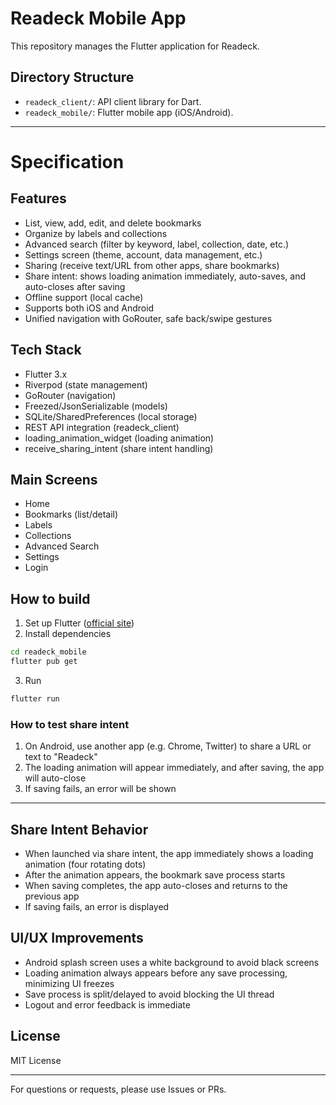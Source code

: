 # Readeck Mobile App

This repository manages the Flutter application for Readeck.

## Directory Structure

- `readeck_client/`: API client library for Dart.
- `readeck_mobile/`: Flutter mobile app (iOS/Android).

---

# Specification

## Features

- List, view, add, edit, and delete bookmarks
- Organize by labels and collections
- Advanced search (filter by keyword, label, collection, date, etc.)
- Settings screen (theme, account, data management, etc.)
- Sharing (receive text/URL from other apps, share bookmarks)
- Share intent: shows loading animation immediately, auto-saves, and auto-closes after saving
- Offline support (local cache)
- Supports both iOS and Android
- Unified navigation with GoRouter, safe back/swipe gestures

## Tech Stack

- Flutter 3.x
- Riverpod (state management)
- GoRouter (navigation)
- Freezed/JsonSerializable (models)
- SQLite/SharedPreferences (local storage)
- REST API integration (readeck_client)
- loading_animation_widget (loading animation)
- receive_sharing_intent (share intent handling)

## Main Screens

- Home
- Bookmarks (list/detail)
- Labels
- Collections
- Advanced Search
- Settings
- Login

## How to build

1. Set up Flutter ([official site](https://flutter.dev/))
2. Install dependencies

```bash
cd readeck_mobile
flutter pub get
```

3. Run

```bash
flutter run
```

### How to test share intent

1. On Android, use another app (e.g. Chrome, Twitter) to share a URL or text to "Readeck"
2. The loading animation will appear immediately, and after saving, the app will auto-close
3. If saving fails, an error will be shown

---

## Share Intent Behavior

- When launched via share intent, the app immediately shows a loading animation (four rotating dots)
- After the animation appears, the bookmark save process starts
- When saving completes, the app auto-closes and returns to the previous app
- If saving fails, an error is displayed

## UI/UX Improvements

- Android splash screen uses a white background to avoid black screens
- Loading animation always appears before any save processing, minimizing UI freezes
- Save process is split/delayed to avoid blocking the UI thread
- Logout and error feedback is immediate

## License

MIT License

---

For questions or requests, please use Issues or PRs.
